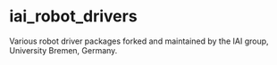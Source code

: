 iai_robot_drivers
=================

Various robot driver packages forked and maintained by the IAI group, University Bremen, Germany.
